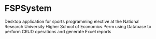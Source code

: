 # FSPSystem
Desktop application for sports programming elective at the National Research University Higher School of Economics Perm using Database to perform CRUD operations and generate Excel reports
